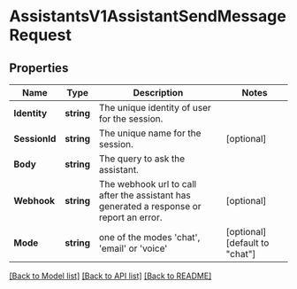 # AssistantsV1AssistantSendMessageRequest

## Properties

Name | Type | Description | Notes
------------ | ------------- | ------------- | -------------
**Identity** | **string** | The unique identity of user for the session. |
**SessionId** | **string** | The unique name for the session. |[optional] 
**Body** | **string** | The query to ask the assistant. |
**Webhook** | **string** | The webhook url to call after the assistant has generated a response or report an error. |[optional] 
**Mode** | **string** | one of the modes 'chat', 'email' or 'voice' |[optional] [default to "chat"]

[[Back to Model list]](../README.md#documentation-for-models) [[Back to API list]](../README.md#documentation-for-api-endpoints) [[Back to README]](../README.md)


